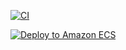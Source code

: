 [![CI](https://github.com/MrDeveloper1994/react-ci/actions/workflows/github-ci.yml/badge.svg)](https://github.com/MrDeveloper1994/react-ci/actions/workflows/github-ci.yml)

[![Deploy to Amazon ECS](https://github.com/MrDeveloper1994/react-ci/actions/workflows/aws.yml/badge.svg?branch=main)](https://github.com/MrDeveloper1994/react-ci/actions/workflows/aws.yml)
